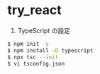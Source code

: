 # try_react

1. TypeScript の設定

```bash
$ npm init -y
$ npm install -D typescript
$ npx tsc --init
$ vi tsconfig.json
```
